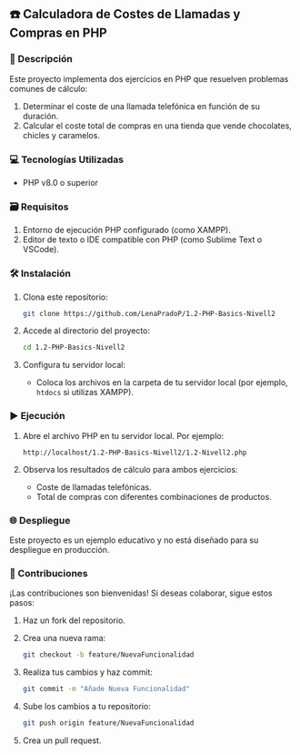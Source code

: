 ##  ☎️ Calculadora de Costes de Llamadas y Compras en PHP

### 📄 Descripción

Este proyecto implementa dos ejercicios en PHP que resuelven problemas comunes de cálculo:

1. Determinar el coste de una llamada telefónica en función de su duración.
2. Calcular el coste total de compras en una tienda que vende chocolates, chicles y caramelos.

### 💻 Tecnologías Utilizadas

- PHP v8.0 o superior

### 🗃️ Requisitos

1. Entorno de ejecución PHP configurado (como XAMPP).
2. Editor de texto o IDE compatible con PHP (como Sublime Text o VSCode).

### 🛠️ Instalación

1. Clona este repositorio:
   ```bash
   git clone https://github.com/LenaPradoP/1.2-PHP-Basics-Nivell2
   ```

2. Accede al directorio del proyecto:
   ```bash
   cd 1.2-PHP-Basics-Nivell2
   ```

3. Configura tu servidor local:
   - Coloca los archivos en la carpeta de tu servidor local (por ejemplo, `htdocs` si utilizas XAMPP).

### ▶️ Ejecución

1. Abre el archivo PHP en tu servidor local. Por ejemplo:
   ```
   http://localhost/1.2-PHP-Basics-Nivell2/1.2-Nivell2.php
   ```

2. Observa los resultados de cálculo para ambos ejercicios:
   - Coste de llamadas telefónicas.
   - Total de compras con diferentes combinaciones de productos.

### 🌐 Despliegue

Este proyecto es un ejemplo educativo y no está diseñado para su despliegue en producción.

### 🤝 Contribuciones

¡Las contribuciones son bienvenidas! Si deseas colaborar, sigue estos pasos:

1. Haz un fork del repositorio.

2. Crea una nueva rama:
   ```bash
   git checkout -b feature/NuevaFuncionalidad
   ```

3. Realiza tus cambios y haz commit:
   ```bash
   git commit -m "Añade Nueva Funcionalidad"
   ```

4. Sube los cambios a tu repositorio:
   ```bash
   git push origin feature/NuevaFuncionalidad
   ```

5. Crea un pull request.
